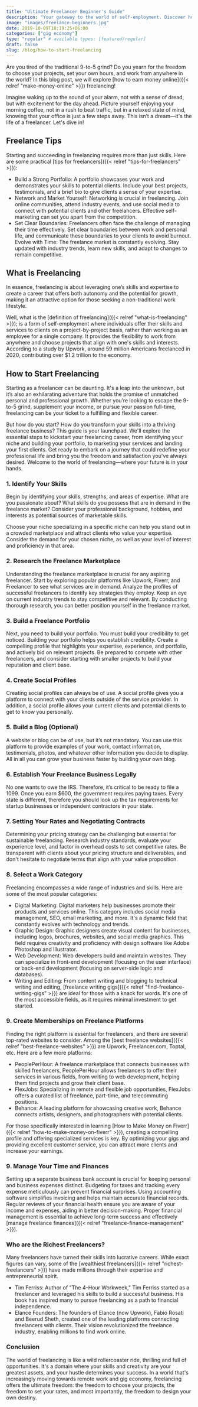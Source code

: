 ```yaml
---
title: "Ultimate Freelancer Beginner's Guide"
description: "Your gateway to the world of self-employment. Discover how to navigate freelance platforms, market your skills, manage clients, and thrive in the gig economy."
image: "images/freelance-beginners.jpg"
date: 2019-10-09T18:19:25+06:00
categories: ["gig economy"]
type: "regular" # available types: [featured/regular]
draft: false
slug: /blog/how-to-start-freelancing
---
```


Are you tired of the traditional 9-to-5 grind? Do you yearn for the freedom to choose your projects, set your own hours, and work from anywhere in the world? In this blog post, we will explore [how to earn money online]({{< relref "make-money-online" >}}) freelancing!

Imagine waking up to the sound of your alarm, not with a sense of dread, but with excitement for the day ahead. Picture yourself enjoying your morning coffee, not in a rush to beat traffic, but in a relaxed state of mind, knowing that your office is just a few steps away. This isn’t a dream—it's the life of a freelancer. Let's dive in!

## Freelance Tips

Starting and succeeding in freelancing requires more than just skills. Here are some practical [tips for freelancers]({{< relref "tips-for-freelancers" >}}):

* Build a Strong Portfolio: A portfolio showcases your work and demonstrates your skills to potential clients. Include your best projects, testimonials, and a brief bio to give clients a sense of your expertise.
* Network and Market Yourself: Networking is crucial in freelancing. Join online communities, attend industry events, and use social media to connect with potential clients and other freelancers. Effective self-marketing can set you apart from the competition.
* Set Clear Boundaries: Freelancers often face the challenge of managing their time effectively. Set clear boundaries between work and personal life, and communicate these boundaries to your clients to avoid burnout.
Evolve with Time: The freelance market is constantly evolving. Stay updated with industry trends, learn new skills, and adapt to changes to remain competitive.

## What is Freelancing

In essence, freelancing is about leveraging one’s skills and expertise to create a career that offers both autonomy and the potential for growth, making it an attractive option for those seeking a non-traditional work lifestyle.

Well, what is the [definition of freelancing]({{< relref "what-is-freelancing" >}}); is a form of self-employment where individuals offer their skills and services to clients on a project-by-project basis, rather than working as an employee for a single company. It provides the flexibility to work from anywhere and choose projects that align with one's skills and interests. According to a study by Upwork, around 59 million Americans freelanced in 2020, contributing over $1.2 trillion to the economy.

## How to Start Freelancing

Starting as a freelancer can be daunting. It's a leap into the unknown, but it’s also an exhilarating adventure that holds the promise of unmatched personal and professional growth. Whether you’re looking to escape the 9-to-5 grind, supplement your income, or pursue your passion full-time, freelancing can be your ticket to a fulfilling and flexible career.

But how do you start? How do you transform your skills into a thriving freelance business? This guide is your launchpad. We'll explore the essential steps to kickstart your freelancing career, from identifying your niche and building your portfolio, to marketing your services and landing your first clients. Get ready to embark on a journey that could redefine your professional life and bring you the freedom and satisfaction you've always desired. Welcome to the world of freelancing—where your future is in your hands.

### 1. Identify Your Skills

Begin by identifying your skills, strengths, and areas of expertise. What are you passionate about? What skills do you possess that are in demand in the freelance market? Consider your professional background, hobbies, and interests as potential sources of marketable skills.

Choose your niche specializing in a specific niche can help you stand out in a crowded marketplace and attract clients who value your expertise. Consider the demand for your chosen niche, as well as your level of interest and proficiency in that area.

### 2. Research the Freelance Marketplace

Understanding the freelance marketplace is crucial for any aspiring freelancer. Start by exploring popular platforms like Upwork, Fiverr, and Freelancer to see what services are in demand. Analyze the profiles of successful freelancers to identify key strategies they employ. Keep an eye on current industry trends to stay competitive and relevant. By conducting thorough research, you can better position yourself in the freelance market.

### 3. Build a Freelance Portfolio

Next, you need to build your portfolio. You must build your credibility to get noticed. Building your portfolio helps you establish credibility. Create a compelling profile that highlights your expertise, experience, and portfolio, and actively bid on relevant projects. Be prepared to compete with other freelancers, and consider starting with smaller projects to build your reputation and client base.

### 4. Create Social Profiles

Creating social profiles can always be of use. A social profile gives you a platform to connect with your clients outside of the service provider. In addition, a social profile allows your current clients and potential clients to get to know you personally.

### 5. Build a Blog (Optional)

A website or blog can be of use, but it’s not mandatory. You can use this platform to provide examples of your work, contact information, testimonials, photos, and whatever other information you decide to display. All in all you can grow your business faster by building your own blog.

### 6. Establish Your Freelance Business Legally

No one wants to owe the IRS. Therefore, it’s critical to be ready to file a 1099. Once you earn $600, the government requires paying taxes. Every state is different, therefore you should look up the tax requirements for startup businesses or independent contractors in your state.

### 7. Setting Your Rates and Negotiating Contracts

Determining your pricing strategy can be challenging but essential for sustainable freelancing. Research industry standards, evaluate your experience level, and factor in overhead costs to set competitive rates. Be transparent with clients about your pricing structure and deliverables, and don't hesitate to negotiate terms that align with your value proposition.

### 8. Select a Work Category

Freelancing encompasses a wide range of industries and skills. Here are some of the most popular categories:

* Digital Marketing: Digital marketers help businesses promote their products and services online. This category includes social media management, SEO, email marketing, and more. It's a dynamic field that constantly evolves with technology and trends.
* Graphic Design: Graphic designers create visual content for businesses, including logos, brochures, websites, and social media graphics. This field requires creativity and proficiency with design software like Adobe Photoshop and Illustrator.
* Web Development: Web developers build and maintain websites. They can specialize in front-end development (focusing on the user interface) or back-end development (focusing on server-side logic and databases).
* Writing and Editing: From content writing and blogging to technical writing and editing, [freelance writing gigs]({{< relref "find-freelance-writing-gigs" >}}) are ideal for those with a knack for words. It's one of the most accessible fields, as it requires minimal investment to get started.

### 9. Create Memberships on Freelance Platforms

Finding the right platform is essential for freelancers, and there are several top-rated websites to consider. Among the [best freelance websites]({{< relref "best-freelance-websites" >}}) are Upwork, Freelancer.com, Toptal, etc. Here are a few more platforms:

* PeoplePerHour: A freelance marketplace that connects businesses with skilled freelancers, PeoplePerHour allows freelancers to offer their services in various fields, from writing to web development, helping them find projects and grow their client base.
* FlexJobs: Specializing in remote and flexible job opportunities, FlexJobs offers a curated list of freelance, part-time, and telecommuting positions.
* Behance: A leading platform for showcasing creative work, Behance connects artists, designers, and photographers with potential clients.

For those specifically interested in learning [How to Make Money on Fiverr]({{< relref "how-to-make-money-on-fiverr" >}}), creating a compelling profile and offering specialized services is key. By optimizing your gigs and providing excellent customer service, you can attract more clients and increase your earnings.

### 9. Manage Your Time and Finances

Setting up a separate business bank account is crucial for keeping personal and business expenses distinct. Budgeting for taxes and tracking every expense meticulously can prevent financial surprises. Using accounting software simplifies invoicing and helps maintain accurate financial records. Regular reviews of your financial health ensure you are aware of your income and expenses, aiding in better decision-making. Proper financial management is essential to achieve long-term success and effectively [manage freelance finances]({{< relref "freelance-finance-management" >}}).

### Who are the Richest Freelancers?

Many freelancers have turned their skills into lucrative careers. While exact figures can vary, some of the [wealthiest freelancers]({{< relref "richest-freelancers" >}}) have made millions through their expertise and entrepreneurial spirit.

* Tim Ferriss: Author of "The 4-Hour Workweek," Tim Ferriss started as a freelancer and leveraged his skills to build a successful business. His book has inspired many to pursue freelancing as a path to financial independence.
* Elance Founders: The founders of Elance (now Upwork), Fabio Rosati and Beerud Sheth, created one of the leading platforms connecting freelancers with clients. Their vision revolutionized the freelance industry, enabling millions to find work online.

### Conclusion

The world of freelancing is like a wild rollercoaster ride, thrilling and full of opportunities. It's a domain where your skills and creativity are your greatest assets, and your hustle determines your success. In a world that's increasingly moving towards remote work and gig economy, freelancing offers the ultimate freedom: the freedom to choose your projects, the freedom to set your rates, and most importantly, the freedom to design your own destiny.
